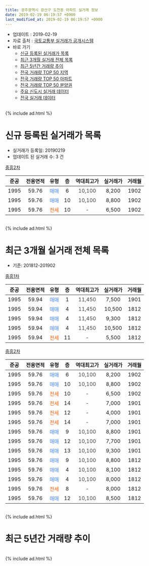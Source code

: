 ```yaml
---
title: 광주광역시 광산구 도천동 아파트 실거래 정보
date: 2019-02-19 06:19:57 +0900
last_modified_at: 2019-02-19 06:19:57 +0900
---
```


* 업데이트 : 2019-02-19
* 자료 출처 : [국토교통부 실거래가 공개시스템](http://rt.molit.go.kr)
* 바로 가기
    * [신규 등록된 실거래가 목록](#신규-등록된-실거래가-목록)
    * [최근 3개월 실거래 전체 목록](#최근-3개월-실거래-전체-목록)
    * [최근 5년간 거래량 추이](#최근-5년간-거래량-추이)
    * [전국 거래량 TOP 50 지역](https://ayogom.github.io/apt-trade-info/최근-3개월-전국에서-가장-거래가-많이-발생한-지역)
    * [전국 거래량 TOP 50 아파트](https://ayogom.github.io/apt-trade-info/최근-3개월-전국에서-가장-거래가-많이-발생한-아파트)
    * [전국 거래량 TOP 50 분양권](https://ayogom.github.io/apt-trade-info/최근-3개월-전국에서-가장-거래가-많이-발생한-분양권)
    * [주요 신도시 실거래 데이터](https://ayogom.github.io/apt-trade-info/주요-신도시)
    * [전국 실거래 데이터](https://ayogom.github.io/apt-trade-info/전국)
<br>
{% include ad.html %}
<br>

# 신규 등록된 실거래가 목록
* 실거래가 등록일: 20190219
* 업데이트 된 실거래 수: 3 건


[중흥2차](https://search.naver.com/search.naver?query=%EA%B4%91%EC%A3%BC%EA%B4%91%EC%97%AD%EC%8B%9C+%EA%B4%91%EC%82%B0%EA%B5%AC+%EB%8F%84%EC%B2%9C%EB%8F%99+%EC%A4%91%ED%9D%A52%EC%B0%A8)

|준공|전용면적|유형|층|역대최고가|실거래가|거래월|
|:---:|:---:|:---:|:---:|:---:|:---:|:---:|
|1995|59.76|<span style="color:#4285f3">매매</span>|6|<span style="color:#444444">10,100</span>|8,200|1902|
|1995|59.76|<span style="color:#4285f3">매매</span>|10|<span style="color:#444444">10,100</span>|8,800|1902|
|1995|59.76|<span style="color:#ff5a00">전세</span>|10|<span style="color:#444444">-</span>|6,500|1902|


<br>
{% include ad.html %}
<br>

# 최근 3개월 실거래 전체 목록
* 기준: 201812-201902


[중흥1차](https://search.naver.com/search.naver?query=%EA%B4%91%EC%A3%BC%EA%B4%91%EC%97%AD%EC%8B%9C+%EA%B4%91%EC%82%B0%EA%B5%AC+%EB%8F%84%EC%B2%9C%EB%8F%99+%EC%A4%91%ED%9D%A51%EC%B0%A8)

|준공|전용면적|유형|층|역대최고가|실거래가|거래월|
|:---:|:---:|:---:|:---:|:---:|:---:|:---:|
|1995|59.94|<span style="color:#4285f3">매매</span>|1|<span style="color:#444444">11,450</span>|7,500|1901|
|1995|59.94|<span style="color:#4285f3">매매</span>|4|<span style="color:#444444">11,450</span>|10,500|1812|
|1995|59.94|<span style="color:#4285f3">매매</span>|4|<span style="color:#444444">11,450</span>|9,300|1812|
|1995|59.94|<span style="color:#4285f3">매매</span>|4|<span style="color:#444444">11,450</span>|10,500|1812|
|1995|59.94|<span style="color:#ff5a00">전세</span>|11|<span style="color:#444444">-</span>|5,500|1812|

[중흥2차](https://search.naver.com/search.naver?query=%EA%B4%91%EC%A3%BC%EA%B4%91%EC%97%AD%EC%8B%9C+%EA%B4%91%EC%82%B0%EA%B5%AC+%EB%8F%84%EC%B2%9C%EB%8F%99+%EC%A4%91%ED%9D%A52%EC%B0%A8)

|준공|전용면적|유형|층|역대최고가|실거래가|거래월|
|:---:|:---:|:---:|:---:|:---:|:---:|:---:|
|1995|59.76|<span style="color:#4285f3">매매</span>|6|<span style="color:#444444">10,100</span>|8,200|1902|
|1995|59.76|<span style="color:#4285f3">매매</span>|10|<span style="color:#444444">10,100</span>|8,800|1902|
|1995|59.76|<span style="color:#ff5a00">전세</span>|10|<span style="color:#444444">-</span>|6,500|1902|
|1995|59.76|<span style="color:#ff5a00">전세</span>|14|<span style="color:#444444">-</span>|7,000|1901|
|1995|59.76|<span style="color:#ff5a00">전세</span>|12|<span style="color:#444444">-</span>|4,000|1901|
|1995|59.76|<span style="color:#ff5a00">전세</span>|14|<span style="color:#444444">-</span>|7,000|1901|
|1995|59.76|<span style="color:#4285f3">매매</span>|9|<span style="color:#444444">10,100</span>|8,800|1901|
|1995|59.76|<span style="color:#4285f3">매매</span>|12|<span style="color:#444444">10,100</span>|7,700|1901|
|1995|59.76|<span style="color:#4285f3">매매</span>|13|<span style="color:#444444">10,100</span>|9,300|1901|
|1995|59.76|<span style="color:#4285f3">매매</span>|9|<span style="color:#444444">10,100</span>|8,800|1812|
|1995|59.76|<span style="color:#4285f3">매매</span>|4|<span style="color:#444444">10,100</span>|8,100|1812|
|1995|59.76|<span style="color:#4285f3">매매</span>|4|<span style="color:#444444">10,100</span>|8,000|1812|
|1995|59.76|<span style="color:#ff5a00">전세</span>|8|<span style="color:#444444">-</span>|8,000|1812|
|1995|59.76|<span style="color:#4285f3">매매</span>|12|<span style="color:#444444">10,100</span>|8,500|1812|


<br>
{% include ad.html %}
<br>

# 최근 5년간 거래량 추이


<div style="width:100%;">
    <canvas id="deal_progress" height="200"></canvas>
</div>

<script>
new Chart(document.getElementById("deal_progress"), {
    type: 'line',
    data: {
        labels: ['201402','201403','201404','201405','201406','201407','201408','201409','201410','201411','201412','201501','201502','201503','201504','201505','201506','201507','201508','201509','201510','201511','201512','201601','201602','201603','201604','201605','201606','201607','201608','201609','201610','201611','201612','201701','201702','201703','201704','201705','201706','201707','201708','201709','201710','201711','201712','201801','201802','201803','201804','201805','201806','201807','201808','201809','201810','201811','201812','201901','201902'],
        datasets: [{
            label: '매매',
            pointRadius: 1,
            data: [8, 7, 6, 7, 6, 4, 3, 5, 3, 9, 3, 15, 19, 21, 7, 9, 5, 8, 8, 5, 8, 6, 5, 5, 3, 7, 5, 6, 9, 6, 11, 6, 5, 7, 4, 2, 4, 4, 3, 8, 7, 9, 3, 5, 3, 2, 3, 5, 7, 11, 3, 5, 4, 5, 3, 13, 5, 2, 7, 4, 2],
            borderColor: "rgba(255, 201, 14, 1)",
            backgroundColor: "rgba(255, 201, 14, 0.5)",
            fill: false,
            lineTension: 0
        },{
            label: '전월세',
            pointRadius: 1,
            data: [8, 16, 9, 9, 4, 6, 7, 5, 12, 9, 3, 2, 9, 21, 16, 3, 6, 4, 3, 9, 2, 4, 5, 5, 5, 9, 4, 2, 5, 6, 8, 5, 5, 6, 3, 6, 4, 6, 5, 4, 2, 4, 3, 9, 0, 2, 1, 2, 2, 5, 1, 0, 2, 0, 1, 3, 2, 4, 2, 3, 1],
            borderColor: "rgba(0, 141, 185, 1)",
            backgroundColor: "rgba(0, 141, 185, 0.5)",
            fill: false,
            lineTension: 0
        }
        ]
    },
    options: {
        responsive: true,
        title: {
            display: false
        },
        tooltips: {
            mode: 'index',
            intersect: false
        },
        hover: {
            mode: 'nearest',
            intersect: true
        },
        scales: {
            xAxes: [{
                display: true,
                scaleLabel: {
                    display: true,
                    labelString: '년/월'
                }
            }],
            yAxes: [{
                display: true,
                ticks: {
                    suggestedMin: 0,
                },
                scaleLabel: {
                    display: true,
                    labelString: '실거래 수'
                }
            }]
        }
    }
});

</script>


<br>
{% include ad.html %}
<br>

